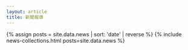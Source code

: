 ```yaml
---
layout: article
title: 新聞報導 
---
```

{% assign posts = site.data.news | sort: 'date' | reverse %}
{% include news-collections.html posts=site.data.news %} 
